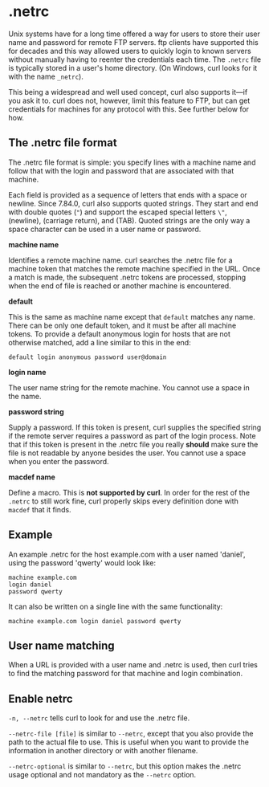 # .netrc

Unix systems have for a long time offered a way for users to store their user
name and password for remote FTP servers. ftp clients have supported this for
decades and this way allowed users to quickly login to known servers without
manually having to reenter the credentials each time. The `.netrc` file is
typically stored in a user's home directory. (On Windows, curl looks for it
with the name `_netrc`).

This being a widespread and well used concept, curl also supports it—if you ask it to. curl does not, however, limit this feature to FTP, but can get credentials for machines for any protocol with this. See further below for how.

## The .netrc file format

The .netrc file format is simple: you specify lines with a machine name and follow that with the login and password that are associated with that machine.

Each field is provided as a sequence of letters that ends with a space or newline. Since 7.84.0, curl also supports quoted strings. They start and end with double quotes (`"`) and support the escaped special letters `\"`,  (newline),  (carriage return), and  (TAB). Quoted strings are the only way a space character can be used in a user name or password.

**machine name**

Identifies a remote machine name. curl searches the .netrc file for a machine token that matches the remote machine specified in the URL. Once a match is made, the subsequent .netrc tokens are processed, stopping when the end of file is reached or another machine is encountered.

**default**

This is the same as machine name except that `default` matches any name. There can be only one default token, and it must be after all machine tokens. To provide a default anonymous login for hosts that are not otherwise matched, add a line similar to this in the end:

    default login anonymous password user@domain

**login name**

The user name string for the remote machine. You cannot use a space in the name.

**password string**

Supply a password. If this token is present, curl supplies the specified
string if the remote server requires a password as part of the login
process. Note that if this token is present in the .netrc file you really
**should** make sure the file is not readable by anyone besides the user. You
cannot use a space when you enter the password.

**macdef name**

Define a macro. This is **not supported by curl**. In order for the rest of
the `.netrc` to still work fine, curl properly skips every definition done
with `macdef` that it finds.

## Example

An example .netrc for the host example.com with a user named 'daniel', using the password 'qwerty' would look like:

    machine example.com
    login daniel
    password qwerty

It can also be written on a single line with the same functionality:

    machine example.com login daniel password qwerty

## User name matching

When a URL is provided with a user name and .netrc is used, then curl tries to
find the matching password for that machine and login combination.

## Enable netrc

`-n, --netrc` tells curl to look for and use the .netrc file.

`--netrc-file [file]` is similar to `--netrc`, except that you also provide
the path to the actual file to use. This is useful when you want to provide
the information in another directory or with another filename.

`--netrc-optional` is similar to `--netrc`, but this option makes the .netrc usage optional and not mandatory as the `--netrc` option.
